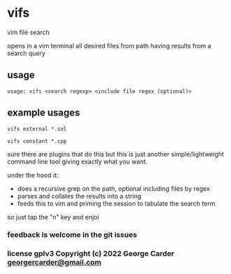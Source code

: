 # vifs

vim file search

opens in a vim terminal all desired files from path having results from a search query


## usage

```
usage: vifs <search regexp> <include file regex (optional)>
```

## example usages
```
vifs external *.sol

```

```
vifs constant *.cpp
```

sure there are plugins that do this but this is just another simple/lightweight command line tool giving exactly what you want.

under the hood it:

-  does a recursive grep on the path, optional including files by regex
-  parses and collates the results into a string
-  feeds this to vim and priming the session to tabulate the search term

so just tap the "n" key and enjoi

### feedback is welcome in the git issues

### license gplv3 Copyright (c) 2022 George Carder georgercarder@gmail.com
